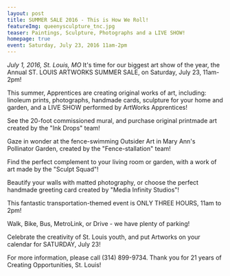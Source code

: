 ```yaml
---
layout: post
title: SUMMER SALE 2016 - This is How We Roll!
featureImg: queenysculpture_tnc.jpg
teaser: Paintings, Sculpture, Photographs and a LIVE SHOW!
homepage: true
event: Saturday, July 23, 2016 11am-2pm
---
```


<i>July 1, 2016, St. Louis, MO</i> It's time for our biggest art show of the year, the Annual ST. LOUIS ARTWORKS SUMMER SALE, on Saturday, July 23, 11am-2pm! 

This summer, Apprentices are creating original works of art, including: linoleum prints, photographs, handmade cards, sculpture for your home and garden, and a LIVE SHOW performed by ArtWorks Apprentices! 

See the 20-foot commissioned mural, and purchase original printmade art created by the "Ink Drops" team!

Gaze in wonder at the fence-swimming Outsider Art in Mary Ann's Pollinator Garden, created by the "Fence-stallation" team!

Find the perfect complement to your living room or garden, with a work of art made by the "Sculpt Squad"!

Beautify your walls with matted photography, or choose the perfect handmade greeting card created by "Media Infinity Studios"!

This fantastic transportation-themed event is ONLY THREE HOURS, 11am to 2pm!

Walk, Bike, Bus, MetroLink, or Drive - we have plenty of parking! 

Celebrate the creativity of St. Louis youth, and put Artworks on your calendar for SATURDAY, July 23!

For more information, please call (314) 899-9734. Thank you for 21 years of Creating Opportunities, St. Louis!

###